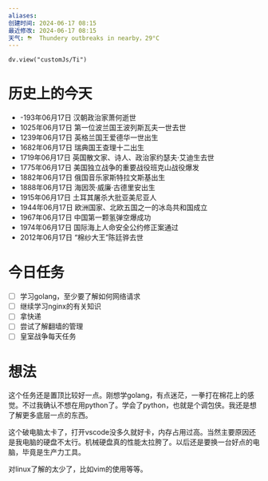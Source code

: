 ```yaml
---
aliases: 
创建时间: 2024-06-17 08:15
最近修改: 2024-06-17 08:15
天气: ⛈  Thundery outbreaks in nearby，29°C 
---
```



```dataviewjs
dv.view("customJs/Ti")
```
#  历史上的今天
- -193年06月17日 汉朝政治家萧何逝世
- 1025年06月17日 第一位波兰国王波列斯瓦夫一世去世
- 1239年06月17日 英格兰国王爱德华一世出生
- 1682年06月17日 瑞典国王查理十二出生
- 1719年06月17日 英国散文家、诗人、政治家约瑟夫·艾迪生去世
- 1775年06月17日 美国独立战争的重要战役班克山战役爆发
- 1882年06月17日 俄国音乐家斯特拉文斯基出生
- 1888年06月17日 海因茨·威廉·古德里安出生
- 1915年06月17日 土耳其屠杀大批亚美尼亚人
- 1944年06月17日 欧洲国家、北欧五国之一的冰岛共和国成立
- 1967年06月17日 中国第一颗氢弹空爆成功
- 1974年06月17日 国际海上人命安全公约修正案通过
- 2012年06月17日 “棉纱大王”陈廷骅去世

# 今日任务
- [ ] 学习golang，至少要了解如何网络请求
- [ ] 继续学习nginx的有关知识
- [ ] 拿快递
- [ ] 尝试了解翻墙的管理
- [ ] 皇室战争每天任务

#   想法
这个任务还是置顶比较好一点。刚想学golang，有点迷茫，一拳打在棉花上的感觉。不过我确认不想在用python了。学会了python，也就是个调包侠。我还是想了解更多底层一点的东西。

这个破电脑太卡了，打开vscode没多久就好卡，内存占用过高。当然主要原因还是我电脑的硬盘不太行。机械硬盘真的性能太拉胯了。以后还是要换一台好点的电脑，毕竟是生产力工具。

对linux了解的太少了，比如vim的使用等等。





























































































































































































































































































































































































































































































































































































































































































































































































































































































































































































































































































































































































































































































































































































































































































































































































































































































































































































































































































































































































































































































































































































































































































































































































































































































































































































































































































































































































































































































































































































































































































































































































































































































































































































































































































































































































































































































































































































































































































































































































































































































































































































































































































































































































































































































































































































































































































































































































































































































































































































































































































































































































































































































































































































































































































































































































































































































































































































































































































































































































































































































































































































































































































































































































































































































































































































































































































































































































































































































































































































































































































































































































































































































































































































































































































































































































































































































































































































































































































































































































































































































































































































































































































































































































































































































































































































































































































































































































































































































































































































































































































































































































































































































































































































































































































































































































































































































































































































































































































































































































































































































































































































































































































































































































































































































































































































































































































































































































































































































































































































































































































































































































































































































































































































































































































































































































































































































































































































































































































































































































































































































































































































































































































































































































































































































































































































































































































































































































































































































































































































































































































































































































































































































































































































































































































































































































































































































































































































































































































































































































































































































































































































































































































































































































































































































































































































































































































































































































































































































































































































































































































































































































































































































































































































































































































































































































































































































































































































































































































































































































































































































































































































































































































































































































































































































































































































































































































































































































































































































































































































































































































































































































































































































































































































































































































































































































































































































































































































































































































































































































































































































































































































































































































































































































































































































































































































































































































































































































































































































































































































































































































































































































































































































































































































































































































































































































































































































































































































































































































































































































































































































































































































































































































































































































































































































































































































































































































































































































































































































































































































































































































































































































































































































































































































































































































































































































































































































































































































































































































































































































































































































































































































































































































































































































































































































































































































































































































































































































































































































































































































































































































































































































































































































































































































































































































































































































































































































































































































































































































































































































































































































































































































































































































































































































































































































































































































































































































































































































































































































































































































































































































































































































































































































































































































































































































































































































































































































































































































































































































































































































































































































































































































































































































































































































































































































































































































































































































































































































































































































































































































































































































































































































































































































































































































































































































































































































































































































































































































































































































































































































































































































































































































































































































































































































































































































































































































































































































































































































































































































































































































































































































































































































































































































































































































































































































































































































































































































































































































































































































































































































































































































































































































































































































































































































































































































































































































































































































































































































































































































































































































































































































































































































































































































































































































































































































































































































































































































































































































































































































































































































































































































































































































































































































































































































































































































































































































































































































































































































































































































































































































































































































































































































































































































































































































































































































































































































































































































































































































































































































































































































































































































































































































































































































































































































































































































































































































































































































































































































































































































































































































































































































































































































































































































































































































































































































































































































































































































































































































































































































































































































































































































































































































































































































































































































































































































































































































































































































































































































































































































































































































































































































































































































































































































































































































































































































































































































































































































































































































































































































































































































































































































































































































































































































































































































































































































































































































































































































































































































































































































































































































































































































































































































































































































































































































































































































































































































































































































































































































































































































































































































































































































































































































































































































































































































































































































































































































































































































































































































































































































































































































































































































































































































































































































































































































































































































































































































































































































































































































































































































































































































































































































































































































































































































































































































































































































































































































































































































































































































































































































































































































































































































































































































































































































































































































































































































































































































































































































































































































































































































































































































































































































































































































































































































































































































































































































































































































































































































































































































































































































































































































































































































































































































































































































































































































































































































































































































































































































































































































































































































































































































































































































































































































































































































































































































































































































































































































































































































































































































































































































































































































































































































































































































































































































































































































































































































































































































































































































































































































































































































































































































































































































































































































































































































































































































































































































































































































































































































































































































































































































































































































































































































































































































































































































































































































































































































































































































































































































































































































































































































































































































































































































































































































































































































































































































































































































































































































































































































































































































































































































































































































































































































































































































